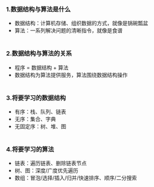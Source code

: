 ### 1.数据结构与算法是什么
- 数据结构：计算机存储、组织数据的方式，就像是锅碗瓢盆
- 算法：一系列解决问题的清晰指令，就像是食谱<br><br>


### 2.数据结构与算法的关系
- 程序 = 数据结构 + 算法
- 数据结构为算法提供服务，算法围绕数据结构操作<br><br>


### 3.将要学习的数据结构
- 有序：栈、队列、链表
- 无序：集合、字典
- 无固定序：树、堆、图<br><br>


### 4.将要学习的算法
- 链表：遍历链表、删除链表节点
- 树、图：深度/广度优先遍历
- 数组：冒泡/选择/插入/归并/快速排序、顺序/二分搜索
